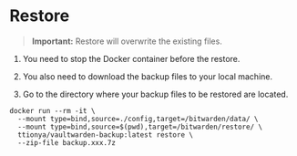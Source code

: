 # Restore

> **Important:** Restore will overwrite the existing files.

1. You need to stop the Docker container before the restore.

2. You also need to download the backup files to your local machine.

3. Go to the directory where your backup files to be restored are located.

```shell
docker run --rm -it \
  --mount type=bind,source=./config,target=/bitwarden/data/ \
  --mount type=bind,source=$(pwd),target=/bitwarden/restore/ \
  ttionya/vaultwarden-backup:latest restore \
  --zip-file backup.xxx.7z
```

